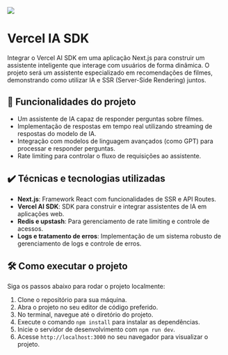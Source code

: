 ![](https://img.shields.io/github/license/alura-cursos/android-com-kotlin-personalizando-ui)

# Vercel IA SDK

Integrar o Vercel AI SDK em uma aplicação Next.js para construir um assistente inteligente que interage com usuários de forma dinâmica. O projeto será um assistente especializado em recomendações de filmes, demonstrando como utilizar IA e SSR (Server-Side Rendering) juntos.

## 🔨 Funcionalidades do projeto

- Um assistente de IA capaz de responder perguntas sobre filmes.
- Implementação de respostas em tempo real utilizando streaming de respostas do modelo de IA.
- Integração com modelos de linguagem avançados (como GPT) para processar e responder perguntas.
- Rate limiting para controlar o fluxo de requisições ao assistente.

## ✔️ Técnicas e tecnologias utilizadas

- **Next.js**: Framework React com funcionalidades de SSR e API Routes.
- **Vercel AI SDK**: SDK para construir e integrar assistentes de IA em aplicações web.
- **Redis e upstash**: Para gerenciamento de rate limiting e controle de acessos.
- **Logs e tratamento de erros**: Implementação de um sistema robusto de gerenciamento de logs e controle de erros.

## 🛠️ Como executar o projeto

Siga os passos abaixo para rodar o projeto localmente:

1. Clone o repositório para sua máquina.
2. Abra o projeto no seu editor de código preferido.
3. No terminal, navegue até o diretório do projeto.
4. Execute o comando `npm install` para instalar as dependências.
5. Inicie o servidor de desenvolvimento com `npm run dev`.
6. Acesse `http://localhost:3000` no seu navegador para visualizar o projeto.
